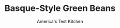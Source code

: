 ---
layout: ../../layouts/MarkdownPostLayout.astro
title: Basque-Style Green Beans
author: America's Test Kitchen
pubDate: 2023-03-15
description: "To complement a platter of garlicky fried chicken, we turned to this sweet-savory side."
image_url: https://res.cloudinary.com/hksqkdlah/image/upload/ar_1:1,c_fill,dpr_2.0,f_auto,fl_lossy.progressive.strip_profile,g_faces:auto,q_auto:low,w_344/28872_sfs-basque-green-beans-7
tags: ["Side Dishes","Vegetables"]
calories: 931
protein: 5
carbohydrates: 15
fats: 
fiber: 4
ingredients: ["3 slices, thick-cut bacon, cut crosswise 3/4 inch thick","1 , large onion, halved and sliced thin","1 , red bell pepper, stemmed, seeded, and sliced into thin strips","1 , green bell pepper, stemmed, seeded, and sliced into thin strips",", Salt and pepper","4 , garlic cloves, sliced thin","1 1/2 pounds, green beans, trimmed and cut into 2-inch lengths","1/4 cup, water","1 cup, canned crushed tomatoes","1 tablespoon, sherry vinegar",", Extra-virgin olive oil"]
serves: 6
time: "50 minutes"
instructions: ["Cook bacon in Dutch oven over medium heat until rendered and crispy, 8 to 10 minutes. Add onion, bell peppers, and 1 teaspoon salt. Cover and cook, stirring occasionally, until vegetables are softened, about 7 minutes.","Add garlic and cook until fragrant, about 1 minute. Stir in green beans, water, and 1/2 teaspoon salt. Cover and cook until green beans are just tender, about 12 minutes, stirring occasionally.","Stir in tomatoes, cover, and cook until slightly thickened and green beans are fully tender, about 5 minutes. Off heat, stir in vinegar and 1/2 teaspoon pepper. Season with salt and pepper to taste. Serve, drizzled with oil."]
nutrition: ["493 mg Potassium","92 mg Phosphorus","68 mg Calcium","2 mg Iron","45 mg Magnesium","551 mg Sodium","9 g Fat","2 mg Niacin (B3)","4 g Monounsaturated","1 g Polyunsaturated","59 mg Vitamin C","9 mg Cholesterol","2 g Saturated","4 g Fiber","56 µg Folate (food)","7 g Sugars","23 µg Vitamin K","205 g Water","15 g Carbs","56 µg Folate equivalent (total)","5 g Protein","1 mg Vitamin E","80 µg Vitamin A","155 kcal Energy","931 calories"]
notes: "The green beans don’t need to be cut into perfect 2-inch pieces; a little variety in length is fine. Red or white wine vinegar may be substituted for the sherry vinegar, if desired."
---